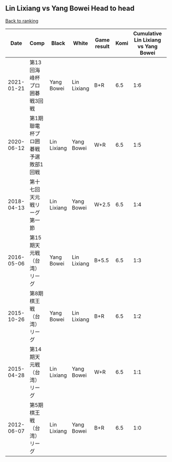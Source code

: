 ## Lin Lixiang vs Yang Bowei Head to head

[Back to ranking](../../index.md)




| **Date** | **Comp** | **Black** | **White** | **Game result** | **Komi** | **Cumulative Lin Lixiang vs Yang Bowei** | **Lin Lixiang streak** | **Yang Bowei streak** | 
| --- | --- | --- | --- | --- | --- | --- | --- | --- |
| 2021-01-21 | 第13回海峰杯プロ囲碁戦3回戦 | Yang Bowei | Lin Lixiang | B+R | 6.5 | 1:6 | 0 | 6 | 
| 2020-06-12 | 第1期聯電杯プロ囲碁戦予選敗部1回戦 | Lin Lixiang | Yang Bowei | W+R | 6.5 | 1:5 | 0 | 5 | 
| 2018-04-13 | 第十七回天元戦リーグ第一節 | Lin Lixiang | Yang Bowei | W+2.5 | 6.5 | 1:4 | 0 | 4 | 
| 2016-05-06 | 第15期天元戦（台湾）リーグ | Yang Bowei | Lin Lixiang | B+5.5 | 6.5 | 1:3 | 0 | 3 | 
| 2015-10-26 | 第8期棋王戦（台湾）リーグ | Yang Bowei | Lin Lixiang | B+R | 6.5 | 1:2 | 0 | 2 | 
| 2015-04-28 | 第14期天元戦（台湾）リーグ | Lin Lixiang | Yang Bowei | W+R | 6.5 | 1:1 | 0 | 1 | 
| 2012-06-07 | 第5期棋王戦（台湾）リーグ | Lin Lixiang | Yang Bowei | B+R | 6.5 | 1:0 | 1 | 0 |





